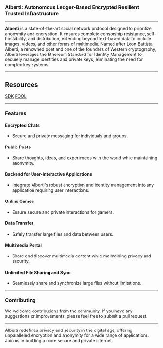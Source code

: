 ### Alberti: Autonomous Ledger-Based Encrypted Resilient Trusted Infrastructure

---

**Alberti** is a state-of-the-art social network protocol designed to prioritize anonymity and encryption. It ensures complete censorship resistance, self-hostability, and distribution, extending beyond text-based data to include images, videos, and other forms of multimedia. Named after Leon Battista Alberti, a renowned poet and one of the founders of Western cryptography, Alberti leverages the Ethereum Standard for Identity Management to securely manage identities and private keys, eliminating the need for complex key systems.

---
## Resources 
[SDK](https://github.com/AlbertiProtocol/sdk) [POOL](https://github.com/AlbertiProtocol/pool)

---

### Features

#### Encrypted Chats
- Secure and private messaging for individuals and groups.

#### Public Posts
- Share thoughts, ideas, and experiences with the world while maintaining anonymity.

#### Backend for User-Interactive Applications
- Integrate Alberti's robust encryption and identity management into any application requiring user interactions.

#### Online Games
- Ensure secure and private interactions for gamers.

#### Data Transfer
- Safely transfer large files and data between users.

#### Multimedia Portal
- Share and discover multimedia content while maintaining privacy and security.

#### Unlimited File Sharing and Sync
- Seamlessly share and synchronize large files without limitations.

---

### Contributing

We welcome contributions from the community. If you have any suggestions or improvements, please feel free to submit a pull request.

---

Alberti redefines privacy and security in the digital age, offering unparalleled encryption and anonymity for a wide range of applications. Join us in building a more secure and private internet.
